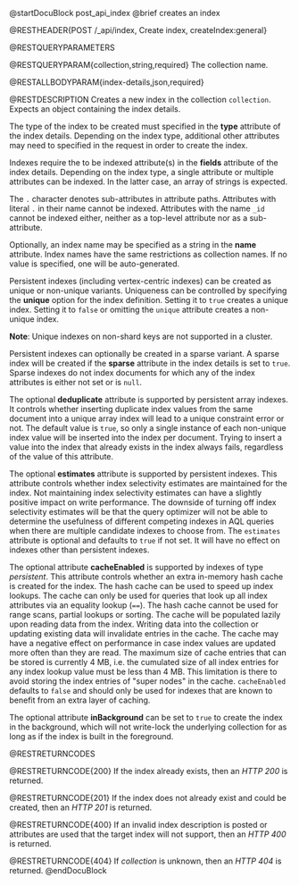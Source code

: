 
@startDocuBlock post_api_index
@brief creates an index

@RESTHEADER{POST /_api/index, Create index, createIndex:general}

@RESTQUERYPARAMETERS

@RESTQUERYPARAM{collection,string,required}
The collection name.

@RESTALLBODYPARAM{index-details,json,required}

@RESTDESCRIPTION
Creates a new index in the collection `collection`. Expects
an object containing the index details.

The type of the index to be created must specified in the **type**
attribute of the index details. Depending on the index type, additional
other attributes may need to specified in the request in order to create
the index.

Indexes require the to be indexed attribute(s) in the **fields** attribute
of the index details. Depending on the index type, a single attribute or
multiple attributes can be indexed. In the latter case, an array of
strings is expected.

The `.` character denotes sub-attributes in attribute paths. Attributes with
literal `.` in their name cannot be indexed. Attributes with the name `_id`
cannot be indexed either, neither as a top-level attribute nor as a sub-attribute.

Optionally, an index name may be specified as a string in the **name** attribute.
Index names have the same restrictions as collection names. If no value is
specified, one will be auto-generated.

Persistent indexes (including vertex-centric indexes) can be created as unique
or non-unique variants. Uniqueness can be controlled by specifying the
**unique** option for the index definition. Setting it to `true` creates a
unique index. Setting it to `false` or omitting the `unique` attribute creates a
non-unique index.

**Note**: Unique indexes on non-shard keys are not supported in a cluster.

Persistent indexes can optionally be created in a sparse
variant. A sparse index will be created if the **sparse** attribute in
the index details is set to `true`. Sparse indexes do not index documents
for which any of the index attributes is either not set or is `null`.

The optional **deduplicate** attribute is supported by persistent array indexes.
It controls whether inserting duplicate index values
from the same document into a unique array index will lead to a unique constraint
error or not. The default value is `true`, so only a single instance of each
non-unique index value will be inserted into the index per document. Trying to
insert a value into the index that already exists in the index always fails,
regardless of the value of this attribute.

The optional **estimates** attribute is supported by persistent indexes.
This attribute controls whether index selectivity estimates are
maintained for the index. Not maintaining index selectivity estimates can have
a slightly positive impact on write performance.
The downside of turning off index selectivity estimates will be that
the query optimizer will not be able to determine the usefulness of different
competing indexes in AQL queries when there are multiple candidate indexes to
choose from.
The `estimates` attribute is optional and defaults to `true` if not set. It will
have no effect on indexes other than persistent indexes.

The optional attribute **cacheEnabled** is supported by indexes of type
*persistent*. This attribute controls whether an extra in-memory hash cache is
created for the index. The hash cache can be used to speed up index lookups.
The cache can only be used for queries that look up all index attributes via
an equality lookup (`==`). The hash cache cannot be used for range scans,
partial lookups or sorting.
The cache will be populated lazily upon reading data from the index. Writing data
into the collection or updating existing data will invalidate entries in the
cache. The cache may have a negative effect on performance in case index values
are updated more often than they are read.
The maximum size of cache entries that can be stored is currently 4 MB, i.e.
the cumulated size of all index entries for any index lookup value must be
less than 4 MB. This limitation is there to avoid storing the index entries
of "super nodes" in the cache.
`cacheEnabled` defaults to `false` and should only be used for indexes that
are known to benefit from an extra layer of caching.

The optional attribute **inBackground** can be set to `true` to create the index
in the background, which will not write-lock the underlying collection for
as long as if the index is built in the foreground.

@RESTRETURNCODES

@RESTRETURNCODE{200}
If the index already exists, then an *HTTP 200* is returned.

@RESTRETURNCODE{201}
If the index does not already exist and could be created, then an *HTTP 201*
is returned.

@RESTRETURNCODE{400}
If an invalid index description is posted or attributes are used that the
target index will not support, then an *HTTP 400* is returned.

@RESTRETURNCODE{404}
If *collection* is unknown, then an *HTTP 404* is returned.
@endDocuBlock
